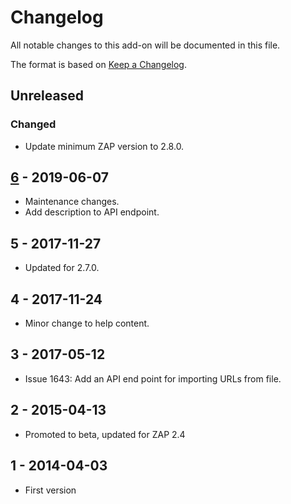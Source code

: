 # Changelog
All notable changes to this add-on will be documented in this file.

The format is based on [Keep a Changelog](https://keepachangelog.com/en/1.0.0/).

## Unreleased
### Changed
- Update minimum ZAP version to 2.8.0.

## [6] - 2019-06-07

- Maintenance changes.
- Add description to API endpoint.

## 5 - 2017-11-27

- Updated for 2.7.0.

## 4 - 2017-11-24

- Minor change to help content.

## 3 - 2017-05-12

- Issue 1643: Add an API end point for importing URLs from file.

## 2 - 2015-04-13

- Promoted to beta, updated for ZAP 2.4

## 1 - 2014-04-03

- First version

[6]: https://github.com/zaproxy/zap-extensions/releases/importurls-v6
